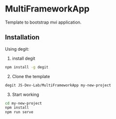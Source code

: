# MultiFrameworkApp

Template to bootstrap mvi application.

## Installation

Using degit:


1. install degit

```bash
npm install -g degit
```

2. Clone the template

```bash
degit JS-Dev-Lab/MultiFrameworkApp my-new-project
```

3. Start working

```bash
cd my-new-project
npm install
npm run serve
```
